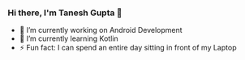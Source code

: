 ### Hi there, I'm Tanesh Gupta 👋

- 🔭 I’m currently working on Android Development
- 🌱 I’m currently learning Kotlin
- ⚡ Fun fact: I can spend an entire day sitting in front of my Laptop
